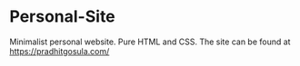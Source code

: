# Personal-Site
Minimalist personal website. Pure HTML and CSS. The site can be found at https://pradhitgosula.com/
